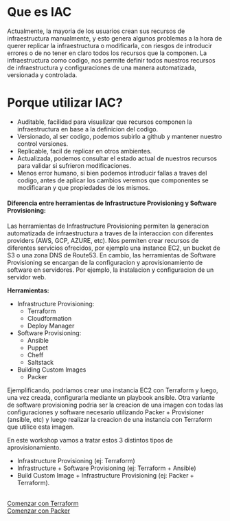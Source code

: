 # Que es IAC
Actualmente, la mayoria de los usuarios crean sus recursos de infraestructura manualmente, y esto genera algunos problemas a la hora de querer replicar la infraestructura o modificarla, con riesgos de introducir errores o de no tener en claro todos los recursos que la componen.
La infraestructura como codigo, nos permite definir todos nuestros recursos de infraestructura y configuraciones de una manera automatizada, versionada y controlada.

# Porque utilizar IAC?
   * Auditable, facilidad para visualizar que recursos componen la infraestructura en base a la definicion del codigo.
   * Versionado, al ser codigo, podemos subirlo a github y mantener nuestro control versiones.
   * Replicable, facil de replicar en otros ambientes.
   * Actualizada, podemos consultar el estado actual de nuestros recursos para validar si sufrieron modificaciones.
   * Menos error humano, si bien podemos introducir fallas a traves del codigo, antes de aplicar los cambios veremos que componentes se modificaran y que propiedades de los mismos.


#### Diferencia entre herramientas de Infrastructure Provisioning y Software Provisioning:
Las herramientas de Infrastructure Provisioning permiten la generacion automatizada de infraestructura a traves de la interaccion con diferentes providers (AWS, GCP, AZURE, etc). Nos permiten crear recursos de diferentes servicios ofrecidos, por ejemplo una instance EC2, un bucket de S3 o una zona DNS de Route53.
En cambio, las herramientas de Software Provisioning se encargan de la configuracion y aprovisionamiento de software en servidores. Por ejemplo, la instalacion y configuracion de un servidor web.

**Herramientas:**
   * Infrastructure Provisioning:
        + Terraform
        + Cloudformation
        + Deploy Manager
   * Software Provisioning:
        + Ansible
        + Puppet
        + Cheff 
        + Saltstack
   * Building Custom Images
        + Packer

Ejemplificando, podriamos crear una instancia EC2 con Terraform y luego, una vez creada, configurarla mediante un playbook ansible.
Otra variante de software provisioning podria ser la creacion de una imagen con todas las configuraciones y software necesario utilizando Packer + Provisioner (ansible, etc) y luego realizar la creacion de una instancia con Terraform que utilice esta imagen.

En este workshop vamos a tratar estos 3 distintos tipos de aprovisionamiento.
  * Infrastructure Provisioning (ej: Terraform)
  * Infrastructure + Software Provisioning (ej: Terraform + Ansible)
  * Build Custom Image + Infrastructure Provisioning (ej: Packer + Terraform).

<br/>
<a href="https://github.com/lpcalisi/cloudsec-workshop-iac/tree/master/terraform">Comenzar con Terraform</a>
<br/>
<a href="https://github.com/lpcalisi/cloudsec-workshop-iac/tree/master/packer">Comenzar con Packer</a>

